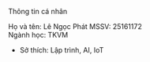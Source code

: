  Thông tin cá nhân

Họ và tên: Lê Ngọc Phát
MSSV: 25161172  
Ngành học:  TKVM
- Sở thích: Lập trình, AI, IoT
